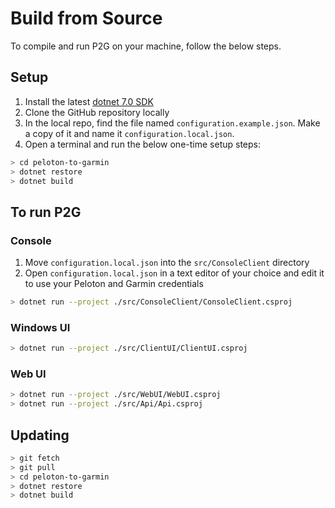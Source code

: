 
# Build from Source

To compile and run P2G on your machine, follow the below steps.

## Setup

1. Install the latest [dotnet 7.0 SDK](https://dotnet.microsoft.com/download/dotnet/7.0)
1. Clone the GitHub repository locally
1. In the local repo, find the file named `configuration.example.json`. Make a copy of it and name it `configuration.local.json`.
1. Open a terminal and run the below one-time setup steps:

```bash
> cd peloton-to-garmin
> dotnet restore
> dotnet build
```

## To run P2G

### Console

1. Move `configuration.local.json` into the `src/ConsoleClient` directory
1. Open `configuration.local.json` in a text editor of your choice and edit it to use your Peloton and Garmin credentials

```bash
> dotnet run --project ./src/ConsoleClient/ConsoleClient.csproj
```

### Windows UI

```bash
> dotnet run --project ./src/ClientUI/ClientUI.csproj
```

### Web UI

```bash
> dotnet run --project ./src/WebUI/WebUI.csproj
> dotnet run --project ./src/Api/Api.csproj
```

## Updating

```bash
> git fetch
> git pull
> cd peloton-to-garmin
> dotnet restore
> dotnet build
```
